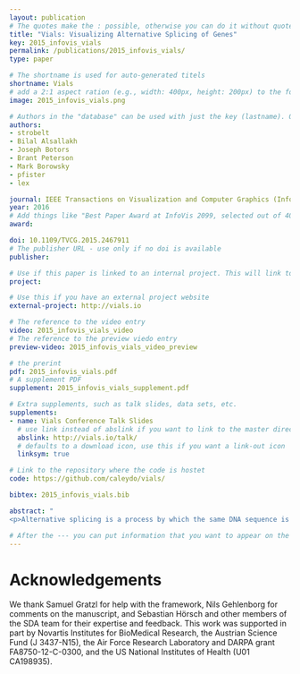 ```yaml
---
layout: publication
# The quotes make the : possible, otherwise you can do it without quotes
title: "Vials: Visualizing Alternative Splicing of Genes"
key: 2015_infovis_vials
permalink: /publications/2015_infovis_vials/
type: paper

# The shortname is used for auto-generated titels
shortname: Vials
# add a 2:1 aspect ration (e.g., width: 400px, height: 200px) to the folder /assets/images/papers/
image: 2015_infovis_vials.png

# Authors in the "database" can be used with just the key (lastname). Others can be written properly.
authors:
- strobelt
- Bilal Alsallakh
- Joseph Botors
- Brant Peterson
- Mark Borowsky
- pfister
- lex

journal: IEEE Transactions on Visualization and Computer Graphics (InfoVis ’15), vol. 22, no. 1, pp. 399-408
year: 2016
# Add things like "Best Paper Award at InfoVis 2099, selected out of 4000 submissions" 
award:

doi: 10.1109/TVCG.2015.2467911
# The publisher URL - use only if no doi is available
publisher:

# Use if this paper is linked to an internal project. This will link to the project site
project:

# Use this if you have an external project website 
external-project: http://vials.io

# The reference to the video entry
video: 2015_infovis_vials_video
# The reference to the preview viedo entry 
preview-video: 2015_infovis_vials_video_preview

# the prerint
pdf: 2015_infovis_vials.pdf
# A supplement PDF
supplement: 2015_infovis_vials_supplement.pdf

# Extra supplements, such as talk slides, data sets, etc. 
supplements:
- name: Vials Conference Talk Slides
  # use link instead of abslink if you want to link to the master directory
  abslink: http://vials.io/talk/
  # defaults to a download icon, use this if you want a link-out icon
  linksym: true

# Link to the repository where the code is hostet
code: https://github.com/caleydo/vials/

bibtex: 2015_infovis_vials.bib

abstract: "
<p>Alternative splicing is a process by which the same DNA sequence is used to assemble different proteins, called protein isoforms. Alternative splicing works by selectively omitting some of the coding regions (exons) typically associated with a gene. Detection of alternative splicing is difficult and uses a combination of advanced data acquisition methods and statistical inference. Knowledge about the abundance of isoforms is important for understanding both normal processes and diseases and to eventually improve treatment through targeted therapies. The data, however, is complex and current visualizations for isoforms are neither perceptually efficient nor scalable. To remedy this, we developed Vials, a novel visual analysis tool that enables analysts to explore the various datasets that scientists use to make judgments about isoforms: the abundance of reads associated with the coding regions of the gene, evidence for junctions, i.e., edges connecting the coding regions, and predictions of isoform frequencies. Vials is scalable as it allows for the simultaneous analysis of many samples in multiple groups. Our tool thus enables experts to (a) identify patterns of isoform abundance in groups of samples and (b) evaluate the quality of the data. We demonstrate the value of our tool in case studies using publicly available datasets.</p>"

# After the --- you can put information that you want to appear on the website using markdown formatting or HTML. A good example are acknowledgements, extra references, an erratum, etc.
---
```


# Acknowledgements

We thank Samuel Gratzl for help with the framework, Nils Gehlenborg for comments on the manuscript, and Sebastian Hörsch and other members of the SDA team for their expertise and feedback. This work was supported in part by Novartis Institutes for BioMedical Research, the Austrian Science Fund (J 3437-N15), the Air Force Research Laboratory and DARPA grant FA8750-12-C-0300, and the US National Institutes of Health (U01 CA198935).
